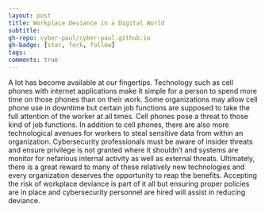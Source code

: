 ```yaml
---
layout: post
title: Workplace Deviance in a Digital World
subtitle: 
gh-repo: cyber-paul/cyber-paul.github.io
gh-badge: [star, fork, follow]
tags: 
comments: true
---
```



A lot has become available at our fingertips. Technology such as cell phones with internet applications make it simple for a person to spend more time on those phones than on their work. Some organizations may allow cell phone use in downtime but certain job functions are supposed to take the full attention of the worker at all times. Cell phones pose a threat to those kind of job functions. In addition to cell phones, there are also more technological avenues for workers to steal sensitive data from within an organization. Cybersecurity professionals must be aware of insider threats and ensure privilege is not granted where it shouldn’t and systems are monitor for nefarious internal activity as well as external threats. Ultimately, there is a great reward to many of these relatively new technologies and every organization deserves the opportunity to reap the benefits. Accepting the risk of workplace deviance is part of it all but ensuring proper policies are in place and cybersecurity personnel are hired will assist in reducing deviance.

